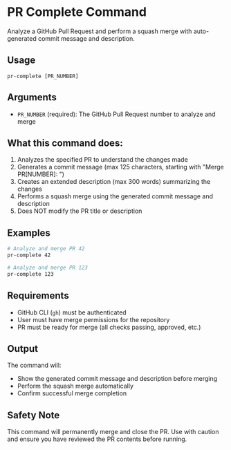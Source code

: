 # PR Complete Command

Analyze a GitHub Pull Request and perform a squash merge with auto-generated commit message and description.

## Usage
```
pr-complete [PR_NUMBER]
```

## Arguments
- `PR_NUMBER` (required): The GitHub Pull Request number to analyze and merge

## What this command does:
1. Analyzes the specified PR to understand the changes made
2. Generates a commit message (max 125 characters, starting with "Merge PR[NUMBER]: ")
3. Creates an extended description (max 300 words) summarizing the changes
4. Performs a squash merge using the generated commit message and description
5. Does NOT modify the PR title or description

## Examples
```bash
# Analyze and merge PR 42
pr-complete 42

# Analyze and merge PR 123
pr-complete 123
```

## Requirements
- GitHub CLI (`gh`) must be authenticated
- User must have merge permissions for the repository
- PR must be ready for merge (all checks passing, approved, etc.)

## Output
The command will:
- Show the generated commit message and description before merging
- Perform the squash merge automatically
- Confirm successful merge completion

## Safety Note
This command will permanently merge and close the PR. Use with caution and ensure you have reviewed the PR contents before running.